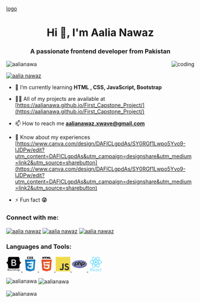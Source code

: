 [logo](https://github.com/aalianawa/aalianawa/blob/main/istockphoto-537331500-612x612.jpg)
<h1 align="center">Hi 👋, I'm Aalia Nawaz</h1>
<h3 align="center">A passionate frontend developer from Pakistan</h3>
<img align="right" alt="coding" src="https://steamcommunity.com/sharedfiles/filedetails/?id=2217383700.gif">

<p align="left"> <img src="https://komarev.com/ghpvc/?username=aalianawa&label=Profile%20views&color=0e75b6&style=flat" alt="aalianawa" /> </p>

<p align="left"> <a href="https://twitter.com/aalia nawaz" target="blank"><img src="https://img.shields.io/twitter/follow/aalia nawaz?logo=twitter&style=for-the-badge" alt="aalia nawaz" /></a> </p>

- 🌱 I’m currently learning **HTML , CSS, JavaScript, Bootstrap**

- 👨‍💻 All of my projects are available at [https://aalianawa.github.io/First_Capstone_Project/](https://aalianawa.github.io/First_Capstone_Project/)

- 📫 How to reach me **aalianawaz.xwave@gmail.com**

- 📄 Know about my experiences [https://www.canva.com/design/DAFlCLgpdAs/SY0RGf1Lwpo5Yvo9-lJDPw/edit?utm_content=DAFlCLgpdAs&utm_campaign=designshare&utm_medium=link2&utm_source=sharebutton](https://www.canva.com/design/DAFlCLgpdAs/SY0RGf1Lwpo5Yvo9-lJDPw/edit?utm_content=DAFlCLgpdAs&utm_campaign=designshare&utm_medium=link2&utm_source=sharebutton)

- ⚡ Fun fact **😜**

<h3 align="left">Connect with me:</h3>
<p align="left">
<a href="https://twitter.com/aalia nawaz" target="blank"><img align="center" src="https://raw.githubusercontent.com/rahuldkjain/github-profile-readme-generator/master/src/images/icons/Social/twitter.svg" alt="aalia nawaz" height="30" width="40" /></a>
<a href="https://linkedin.com/in/aalia nawaz" target="blank"><img align="center" src="https://raw.githubusercontent.com/rahuldkjain/github-profile-readme-generator/master/src/images/icons/Social/linked-in-alt.svg" alt="aalia nawaz" height="30" width="40" /></a>
<a href="https://instagram.com/aalia nawaz" target="blank"><img align="center" src="https://raw.githubusercontent.com/rahuldkjain/github-profile-readme-generator/master/src/images/icons/Social/instagram.svg" alt="aalia nawaz" height="30" width="40" /></a>
</p>

<h3 align="left">Languages and Tools:</h3>
<p align="left"> <a href="https://getbootstrap.com" target="_blank" rel="noreferrer"> <img src="https://raw.githubusercontent.com/devicons/devicon/master/icons/bootstrap/bootstrap-plain-wordmark.svg" alt="bootstrap" width="40" height="40"/> </a> <a href="https://www.w3schools.com/css/" target="_blank" rel="noreferrer"> <img src="https://raw.githubusercontent.com/devicons/devicon/master/icons/css3/css3-original-wordmark.svg" alt="css3" width="40" height="40"/> </a> <a href="https://www.w3.org/html/" target="_blank" rel="noreferrer"> <img src="https://raw.githubusercontent.com/devicons/devicon/master/icons/html5/html5-original-wordmark.svg" alt="html5" width="40" height="40"/> </a> <a href="https://developer.mozilla.org/en-US/docs/Web/JavaScript" target="_blank" rel="noreferrer"> <img src="https://raw.githubusercontent.com/devicons/devicon/master/icons/javascript/javascript-original.svg" alt="javascript" width="40" height="40"/> </a> <a href="https://www.php.net" target="_blank" rel="noreferrer"> <img src="https://raw.githubusercontent.com/devicons/devicon/master/icons/php/php-original.svg" alt="php" width="40" height="40"/> </a> <a href="https://reactjs.org/" target="_blank" rel="noreferrer"> <img src="https://raw.githubusercontent.com/devicons/devicon/master/icons/react/react-original-wordmark.svg" alt="react" width="40" height="40"/> </a> </p>

<p><img align="left" src="https://github-readme-stats.vercel.app/api/top-langs?username=aalianawa&show_icons=true&locale=en&layout=compact" alt="aalianawa" /></p>

<p>&nbsp;<img align="center" src="https://github-readme-stats.vercel.app/api?username=aalianawa&show_icons=true&locale=en" alt="aalianawa" /></p>

<p><img align="center" src="https://github-readme-streak-stats.herokuapp.com/?user=aalianawa&" alt="aalianawa" /></p>
